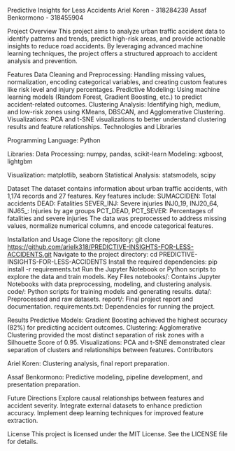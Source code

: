 Predictive Insights for Less Accidents
Ariel Koren - 318284239
Assaf Benkormono - 318455904

Project Overview
This project aims to analyze urban traffic accident data to identify patterns and trends, predict high-risk areas, and provide actionable insights to reduce road accidents. By leveraging advanced machine learning techniques, the project offers a structured approach to accident analysis and prevention.

Features
Data Cleaning and Preprocessing: Handling missing values, normalization, encoding categorical variables, and creating custom features like risk level and injury percentages.
Predictive Modeling: Using machine learning models (Random Forest, Gradient Boosting, etc.) to predict accident-related outcomes.
Clustering Analysis: Identifying high, medium, and low-risk zones using KMeans, DBSCAN, and Agglomerative Clustering.
Visualizations: PCA and t-SNE visualizations to better understand clustering results and feature relationships.
Technologies and Libraries

Programming Language: Python

Libraries:
Data Processing: numpy, pandas, scikit-learn
Modeling: xgboost, lightgbm

Visualization: matplotlib, seaborn
Statistical Analysis: statsmodels, scipy

Dataset
The dataset contains information about urban traffic accidents, with 1,174 records and 27 features. Key features include:
SUMACCIDEN: Total accidents
DEAD: Fatalities
SEVER_INJ: Severe injuries
INJ0_19, INJ20_64, INJ65_: Injuries by age groups
PCT_DEAD, PCT_SEVER: Percentages of fatalities and severe injuries
The data was preprocessed to address missing values, normalize numerical columns, and encode categorical features.

Installation and Usage
Clone the repository:
git clone https://github.com/arielk318/PREDICTIVE-INSIGHTS-FOR-LESS-ACCIDENTS.git
Navigate to the project directory:
cd PREDICTIVE-INSIGHTS-FOR-LESS-ACCIDENTS
Install the required dependencies:
pip install -r requirements.txt
Run the Jupyter Notebook or Python scripts to explore the data and train models.
Key Files
notebooks/: Contains Jupyter Notebooks with data preprocessing, modeling, and clustering analysis.
code/: Python scripts for training models and generating results.
data/: Preprocessed and raw datasets.
report/: Final project report and documentation.
requirements.txt: Dependencies for running the project.

Results
Predictive Models: Gradient Boosting achieved the highest accuracy (82%) for predicting accident outcomes.
Clustering: Agglomerative Clustering provided the most distinct separation of risk zones with a Silhouette Score of 0.95.
Visualizations: PCA and t-SNE demonstrated clear separation of clusters and relationships between features.
Contributors

Ariel Koren: Clustering analysis, final report preparation.

Assaf Benkormono: Predictive modeling, pipeline development, and presentation preparation.

Future Directions
Explore causal relationships between features and accident severity.
Integrate external datasets to enhance prediction accuracy.
Implement deep learning techniques for improved feature extraction.

License
This project is licensed under the MIT License. See the LICENSE file for details.

